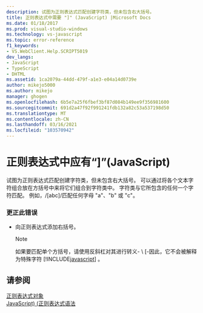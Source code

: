 ```yaml
---
description: 试图为正则表达式匹配创建字符类，但未包含右大括号。
title: 正则表达式中需要 "]" (JavaScript) |Microsoft Docs
ms.date: 01/18/2017
ms.prod: visual-studio-windows
ms.technology: vs-javascript
ms.topic: error-reference
f1_keywords:
- VS.WebClient.Help.SCRIPT5019
dev_langs:
- JavaScript
- TypeScript
- DHTML
ms.assetid: 1ca2079a-44dd-479f-a1e3-e04a14d0739e
author: mikejo5000
ms.author: mikejo
manager: ghogen
ms.openlocfilehash: 6b5e7a25f6fbef3bf87d084b149ee9f356981600
ms.sourcegitcommit: 691d2a47f92f991241fdb132a82c53a537198d50
ms.translationtype: MT
ms.contentlocale: zh-CN
ms.lasthandoff: 03/16/2021
ms.locfileid: "103570942"
---
```

# <a name="expected--in-regular-expression-javascript"></a>正则表达式中应有“]”(JavaScript)
试图为正则表达式匹配创建字符类，但未包含右大括号。 可以通过将各个文本字符组合放在方括号中来将它们组合到字符类中。 字符类与它所包含的任何一个字符匹配。 例如，/[abc]/匹配任何字母 "a"、"b" 或 "c"。  
  
### <a name="to-correct-this-error"></a>更正此错误  
  
- 向正则表达式添加右括号。  
  
    > [!NOTE]
    > 如果要匹配单个方括号，请使用反斜杠对其进行转义- \\ [-因此，它不会被解释为特殊字符 [!INCLUDE[javascript](../../javascript/includes/javascript-md.md)] 。  
  
## <a name="see-also"></a>请参阅  
 [正则表达式对象](https://developer.mozilla.org/docs/Web/JavaScript/Reference/Global_Objects/RegExp)   
 [JavaScript)  (正则表达式语法 ](/previous-versions/1400241x(v=vs.100))
